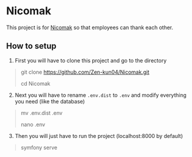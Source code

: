 # Nicomak
This project is for [Nicomak](https://www.nicomak.eu/) so that employees can thank each other.

## How to setup
1. First you will have to clone this project and go to the directory
> git clone https://github.com/Zen-kun04/Nicomak.git
>
> cd Nicomak

2. Next you will have to rename `.env.dist` to `.env` and modify everything you need (like the database)
> mv .env.dist .env
> 
> nano .env

3. Then you will just have to run the project (localhost:8000 by default)
> symfony serve
